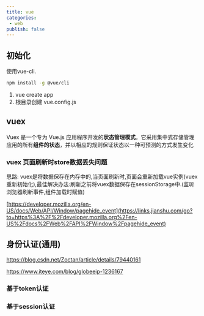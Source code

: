 ```yaml
---
title: vue
categories:
 - web
publish: false
---
```


## 初始化

使用vue-cli.

```bash
npm install -g @vue/cli
```

1. vue  create app
2. 根目录创建 vue.config.js

## vuex

 Vuex 是一个专为 Vue.js 应用程序开发的**状态管理模式**。它采用集中式存储管理应用的所有**组件的状态**，并以相应的规则保证状态以一种可预测的方式发生变化 

### vuex 页面刷新时store数据丢失问题

思路: vuex是将数据保存在内存中的,当页面刷新时,页面会重新加载vue实例(vuex重新初始化),最佳解决办法:刷新之前将vuex数据保存在sessionStorage中.(监听浏览器刷新事件,组件加载时赋值)

 [https://developer.mozilla.org/en-US/docs/Web/API/Window/pagehide_event](https://links.jianshu.com/go?to=https%3A%2F%2Fdeveloper.mozilla.org%2Fen-US%2Fdocs%2FWeb%2FAPI%2FWindow%2Fpagehide_event) 

## 身份认证(通用)

https://blog.csdn.net/Zoctan/article/details/79440161

https://www.iteye.com/blog/globeeip-1236167

### 基于token认证

### 基于session认证


